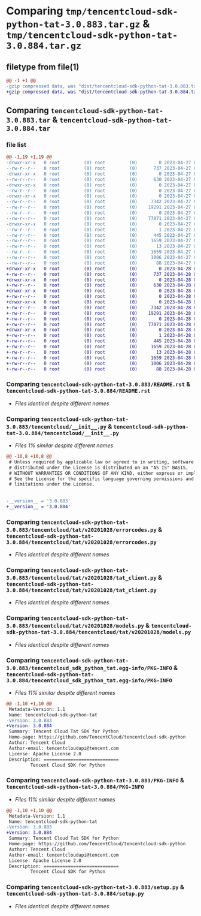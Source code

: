 # Comparing `tmp/tencentcloud-sdk-python-tat-3.0.883.tar.gz` & `tmp/tencentcloud-sdk-python-tat-3.0.884.tar.gz`

## filetype from file(1)

```diff
@@ -1 +1 @@
-gzip compressed data, was "dist/tencentcloud-sdk-python-tat-3.0.883.tar", last modified: Thu Apr 27 00:52:05 2023, max compression
+gzip compressed data, was "dist/tencentcloud-sdk-python-tat-3.0.884.tar", last modified: Fri Apr 28 02:38:59 2023, max compression
```

## Comparing `tencentcloud-sdk-python-tat-3.0.883.tar` & `tencentcloud-sdk-python-tat-3.0.884.tar`

### file list

```diff
@@ -1,19 +1,19 @@
-drwxr-xr-x   0 root         (0) root         (0)        0 2023-04-27 00:52:05.000000 tencentcloud-sdk-python-tat-3.0.883/
--rw-r--r--   0 root         (0) root         (0)      737 2023-04-27 00:52:05.000000 tencentcloud-sdk-python-tat-3.0.883/README.rst
-drwxr-xr-x   0 root         (0) root         (0)        0 2023-04-27 00:52:05.000000 tencentcloud-sdk-python-tat-3.0.883/tencentcloud/
--rw-r--r--   0 root         (0) root         (0)      630 2023-04-27 00:52:05.000000 tencentcloud-sdk-python-tat-3.0.883/tencentcloud/__init__.py
-drwxr-xr-x   0 root         (0) root         (0)        0 2023-04-27 00:52:05.000000 tencentcloud-sdk-python-tat-3.0.883/tencentcloud/tat/
--rw-r--r--   0 root         (0) root         (0)        0 2023-04-27 00:52:05.000000 tencentcloud-sdk-python-tat-3.0.883/tencentcloud/tat/__init__.py
-drwxr-xr-x   0 root         (0) root         (0)        0 2023-04-27 00:52:05.000000 tencentcloud-sdk-python-tat-3.0.883/tencentcloud/tat/v20201028/
--rw-r--r--   0 root         (0) root         (0)     7342 2023-04-27 00:52:05.000000 tencentcloud-sdk-python-tat-3.0.883/tencentcloud/tat/v20201028/errorcodes.py
--rw-r--r--   0 root         (0) root         (0)    19291 2023-04-27 00:52:05.000000 tencentcloud-sdk-python-tat-3.0.883/tencentcloud/tat/v20201028/tat_client.py
--rw-r--r--   0 root         (0) root         (0)        0 2023-04-27 00:52:05.000000 tencentcloud-sdk-python-tat-3.0.883/tencentcloud/tat/v20201028/__init__.py
--rw-r--r--   0 root         (0) root         (0)    77071 2023-04-27 00:52:05.000000 tencentcloud-sdk-python-tat-3.0.883/tencentcloud/tat/v20201028/models.py
-drwxr-xr-x   0 root         (0) root         (0)        0 2023-04-27 00:52:05.000000 tencentcloud-sdk-python-tat-3.0.883/tencentcloud_sdk_python_tat.egg-info/
--rw-r--r--   0 root         (0) root         (0)        1 2023-04-27 00:52:05.000000 tencentcloud-sdk-python-tat-3.0.883/tencentcloud_sdk_python_tat.egg-info/dependency_links.txt
--rw-r--r--   0 root         (0) root         (0)      445 2023-04-27 00:52:05.000000 tencentcloud-sdk-python-tat-3.0.883/tencentcloud_sdk_python_tat.egg-info/SOURCES.txt
--rw-r--r--   0 root         (0) root         (0)     1659 2023-04-27 00:52:05.000000 tencentcloud-sdk-python-tat-3.0.883/tencentcloud_sdk_python_tat.egg-info/PKG-INFO
--rw-r--r--   0 root         (0) root         (0)       13 2023-04-27 00:52:05.000000 tencentcloud-sdk-python-tat-3.0.883/tencentcloud_sdk_python_tat.egg-info/top_level.txt
--rw-r--r--   0 root         (0) root         (0)     1659 2023-04-27 00:52:05.000000 tencentcloud-sdk-python-tat-3.0.883/PKG-INFO
--rw-r--r--   0 root         (0) root         (0)     1006 2023-04-27 00:52:05.000000 tencentcloud-sdk-python-tat-3.0.883/setup.py
--rw-r--r--   0 root         (0) root         (0)       88 2023-04-27 00:52:05.000000 tencentcloud-sdk-python-tat-3.0.883/setup.cfg
+drwxr-xr-x   0 root         (0) root         (0)        0 2023-04-28 02:38:59.000000 tencentcloud-sdk-python-tat-3.0.884/
+-rw-r--r--   0 root         (0) root         (0)      737 2023-04-28 02:38:59.000000 tencentcloud-sdk-python-tat-3.0.884/README.rst
+drwxr-xr-x   0 root         (0) root         (0)        0 2023-04-28 02:38:59.000000 tencentcloud-sdk-python-tat-3.0.884/tencentcloud/
+-rw-r--r--   0 root         (0) root         (0)      630 2023-04-28 02:38:59.000000 tencentcloud-sdk-python-tat-3.0.884/tencentcloud/__init__.py
+drwxr-xr-x   0 root         (0) root         (0)        0 2023-04-28 02:38:59.000000 tencentcloud-sdk-python-tat-3.0.884/tencentcloud/tat/
+-rw-r--r--   0 root         (0) root         (0)        0 2023-04-28 02:38:59.000000 tencentcloud-sdk-python-tat-3.0.884/tencentcloud/tat/__init__.py
+drwxr-xr-x   0 root         (0) root         (0)        0 2023-04-28 02:38:59.000000 tencentcloud-sdk-python-tat-3.0.884/tencentcloud/tat/v20201028/
+-rw-r--r--   0 root         (0) root         (0)     7342 2023-04-28 02:38:59.000000 tencentcloud-sdk-python-tat-3.0.884/tencentcloud/tat/v20201028/errorcodes.py
+-rw-r--r--   0 root         (0) root         (0)    19291 2023-04-28 02:38:59.000000 tencentcloud-sdk-python-tat-3.0.884/tencentcloud/tat/v20201028/tat_client.py
+-rw-r--r--   0 root         (0) root         (0)        0 2023-04-28 02:38:59.000000 tencentcloud-sdk-python-tat-3.0.884/tencentcloud/tat/v20201028/__init__.py
+-rw-r--r--   0 root         (0) root         (0)    77071 2023-04-28 02:38:59.000000 tencentcloud-sdk-python-tat-3.0.884/tencentcloud/tat/v20201028/models.py
+drwxr-xr-x   0 root         (0) root         (0)        0 2023-04-28 02:38:59.000000 tencentcloud-sdk-python-tat-3.0.884/tencentcloud_sdk_python_tat.egg-info/
+-rw-r--r--   0 root         (0) root         (0)        1 2023-04-28 02:38:59.000000 tencentcloud-sdk-python-tat-3.0.884/tencentcloud_sdk_python_tat.egg-info/dependency_links.txt
+-rw-r--r--   0 root         (0) root         (0)      445 2023-04-28 02:38:59.000000 tencentcloud-sdk-python-tat-3.0.884/tencentcloud_sdk_python_tat.egg-info/SOURCES.txt
+-rw-r--r--   0 root         (0) root         (0)     1659 2023-04-28 02:38:59.000000 tencentcloud-sdk-python-tat-3.0.884/tencentcloud_sdk_python_tat.egg-info/PKG-INFO
+-rw-r--r--   0 root         (0) root         (0)       13 2023-04-28 02:38:59.000000 tencentcloud-sdk-python-tat-3.0.884/tencentcloud_sdk_python_tat.egg-info/top_level.txt
+-rw-r--r--   0 root         (0) root         (0)     1659 2023-04-28 02:38:59.000000 tencentcloud-sdk-python-tat-3.0.884/PKG-INFO
+-rw-r--r--   0 root         (0) root         (0)     1006 2023-04-28 02:38:59.000000 tencentcloud-sdk-python-tat-3.0.884/setup.py
+-rw-r--r--   0 root         (0) root         (0)       88 2023-04-28 02:38:59.000000 tencentcloud-sdk-python-tat-3.0.884/setup.cfg
```

### Comparing `tencentcloud-sdk-python-tat-3.0.883/README.rst` & `tencentcloud-sdk-python-tat-3.0.884/README.rst`

 * *Files identical despite different names*

### Comparing `tencentcloud-sdk-python-tat-3.0.883/tencentcloud/__init__.py` & `tencentcloud-sdk-python-tat-3.0.884/tencentcloud/__init__.py`

 * *Files 1% similar despite different names*

```diff
@@ -10,8 +10,8 @@
 # Unless required by applicable law or agreed to in writing, software
 # distributed under the License is distributed on an "AS IS" BASIS,
 # WITHOUT WARRANTIES OR CONDITIONS OF ANY KIND, either express or implied.
 # See the License for the specific language governing permissions and
 # limitations under the License.
 
 
-__version__ = '3.0.883'
+__version__ = '3.0.884'
```

### Comparing `tencentcloud-sdk-python-tat-3.0.883/tencentcloud/tat/v20201028/errorcodes.py` & `tencentcloud-sdk-python-tat-3.0.884/tencentcloud/tat/v20201028/errorcodes.py`

 * *Files identical despite different names*

### Comparing `tencentcloud-sdk-python-tat-3.0.883/tencentcloud/tat/v20201028/tat_client.py` & `tencentcloud-sdk-python-tat-3.0.884/tencentcloud/tat/v20201028/tat_client.py`

 * *Files identical despite different names*

### Comparing `tencentcloud-sdk-python-tat-3.0.883/tencentcloud/tat/v20201028/models.py` & `tencentcloud-sdk-python-tat-3.0.884/tencentcloud/tat/v20201028/models.py`

 * *Files identical despite different names*

### Comparing `tencentcloud-sdk-python-tat-3.0.883/tencentcloud_sdk_python_tat.egg-info/PKG-INFO` & `tencentcloud-sdk-python-tat-3.0.884/tencentcloud_sdk_python_tat.egg-info/PKG-INFO`

 * *Files 11% similar despite different names*

```diff
@@ -1,10 +1,10 @@
 Metadata-Version: 1.1
 Name: tencentcloud-sdk-python-tat
-Version: 3.0.883
+Version: 3.0.884
 Summary: Tencent Cloud Tat SDK for Python
 Home-page: https://github.com/TencentCloud/tencentcloud-sdk-python
 Author: Tencent Cloud
 Author-email: tencentcloudapi@tencent.com
 License: Apache License 2.0
 Description: ============================
         Tencent Cloud SDK for Python
```

### Comparing `tencentcloud-sdk-python-tat-3.0.883/PKG-INFO` & `tencentcloud-sdk-python-tat-3.0.884/PKG-INFO`

 * *Files 11% similar despite different names*

```diff
@@ -1,10 +1,10 @@
 Metadata-Version: 1.1
 Name: tencentcloud-sdk-python-tat
-Version: 3.0.883
+Version: 3.0.884
 Summary: Tencent Cloud Tat SDK for Python
 Home-page: https://github.com/TencentCloud/tencentcloud-sdk-python
 Author: Tencent Cloud
 Author-email: tencentcloudapi@tencent.com
 License: Apache License 2.0
 Description: ============================
         Tencent Cloud SDK for Python
```

### Comparing `tencentcloud-sdk-python-tat-3.0.883/setup.py` & `tencentcloud-sdk-python-tat-3.0.884/setup.py`

 * *Files identical despite different names*

